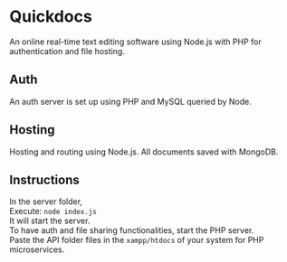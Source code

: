 # Quickdocs
An online real-time text editing software using Node.js with PHP for authentication and file hosting. 

## Auth
An auth server is set up using PHP and MySQL queried by Node.

## Hosting
Hosting and routing using Node.js. All documents saved with MongoDB.

## Instructions
In the server folder, \
Execute: `node index.js`\
It will start the server.\
To have auth and file sharing functionalities, start the PHP server.\
Paste the API folder files in the `xampp/htdocs` of your system for PHP microservices.
